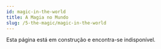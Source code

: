 ```yaml
---
id: magic-in-the-world
title: A Magia no Mundo
slug: /5-the-magic/magic-in-the-world
---
```


Esta página está em construção e encontra-se indisponível.

